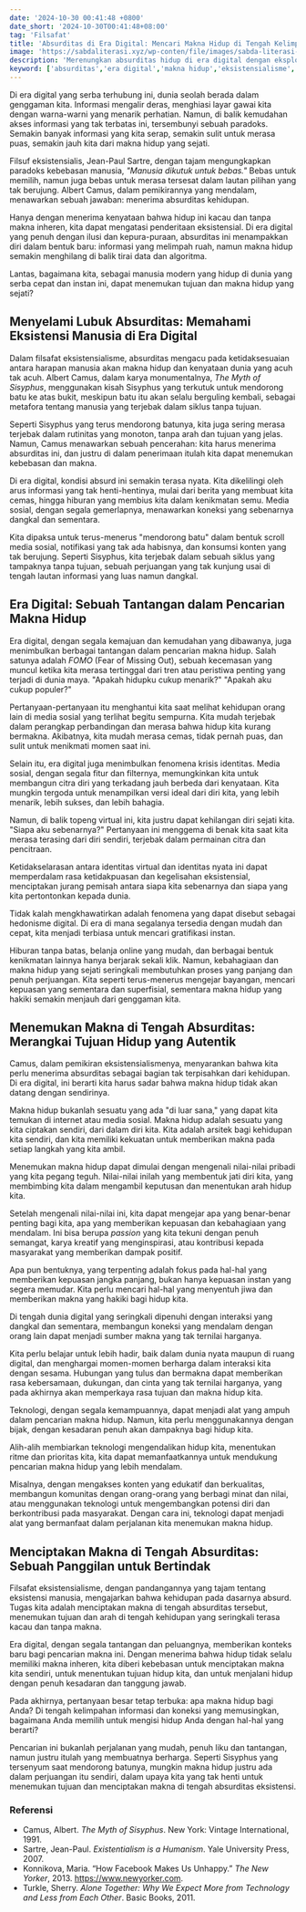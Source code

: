 ```yaml
---
date: '2024-10-30 00:41:48 +0800'
date_short: '2024-10-30T00:41:48+08:00'
tag: 'Filsafat'
title: 'Absurditas di Era Digital: Mencari Makna Hidup di Tengah Kelimpahan Informasi'
image: 'https://sabdaliterasi.xyz/wp-conten/file/images/sabda-literasi-absurditas-di-era-digital-mencari-makna-hidup-di-tengah-kelimpahan-informasi.jpg'
description: 'Merenungkan absurditas hidup di era digital dengan eksplorasi eksistensialisme, dampak FOMO, dan krisis identitas di tengah kelimpahan informasi dan teknologi.'
keyword: ['absurditas','era digital','makna hidup','eksistensialisme','albert camus']
---
```

<p>Di era digital yang serba terhubung ini, dunia seolah berada dalam genggaman kita. Informasi mengalir deras, menghiasi layar gawai kita dengan warna-warni yang menarik perhatian. Namun, di balik kemudahan akses informasi yang tak terbatas ini, tersembunyi sebuah paradoks. Semakin banyak informasi yang kita serap, semakin sulit untuk merasa puas, semakin jauh kita dari makna hidup yang sejati.&nbsp;</p><p>Filsuf eksistensialis, Jean-Paul Sartre, dengan tajam mengungkapkan paradoks kebebasan manusia, <em>"Manusia dikutuk untuk bebas."</em> Bebas untuk memilih, namun juga bebas untuk merasa tersesat dalam lautan pilihan yang tak berujung. Albert Camus, dalam pemikirannya yang mendalam, menawarkan sebuah jawaban: menerima absurditas kehidupan.&nbsp;</p><p>Hanya dengan menerima kenyataan bahwa hidup ini kacau dan tanpa makna inheren, kita dapat mengatasi penderitaan eksistensial. Di era digital yang penuh dengan ilusi dan kepura-puraan, absurditas ini menampakkan diri dalam bentuk baru: informasi yang melimpah ruah, namun makna hidup semakin menghilang di balik tirai data dan algoritma.&nbsp;</p><p>Lantas, bagaimana kita, sebagai manusia modern yang hidup di dunia yang serba cepat dan instan ini, dapat menemukan tujuan dan makna hidup yang sejati?</p><h2>Menyelami Lubuk Absurditas: Memahami Eksistensi Manusia di Era Digital</h2><p>Dalam filsafat eksistensialisme, absurditas mengacu pada ketidaksesuaian antara harapan manusia akan makna hidup dan kenyataan dunia yang acuh tak acuh. Albert Camus, dalam karya monumentalnya, <em>The Myth of Sisyphus</em>, menggunakan kisah Sisyphus yang terkutuk untuk mendorong batu ke atas bukit, meskipun batu itu akan selalu berguling kembali, sebagai metafora tentang manusia yang terjebak dalam siklus tanpa tujuan.&nbsp;</p><p>Seperti Sisyphus yang terus mendorong batunya, kita juga sering merasa terjebak dalam rutinitas yang monoton, tanpa arah dan tujuan yang jelas. Namun, Camus menawarkan sebuah pencerahan: kita harus menerima absurditas ini, dan justru di dalam penerimaan itulah kita dapat menemukan kebebasan dan makna.</p><p>Di era digital, kondisi absurd ini semakin terasa nyata. Kita dikelilingi oleh arus informasi yang tak henti-hentinya, mulai dari berita yang membuat kita cemas, hingga hiburan yang membius kita dalam kenikmatan semu. Media sosial, dengan segala gemerlapnya, menawarkan koneksi yang sebenarnya dangkal dan sementara.&nbsp;</p><p>Kita dipaksa untuk terus-menerus "mendorong batu" dalam bentuk scroll media sosial, notifikasi yang tak ada habisnya, dan konsumsi konten yang tak berujung. Seperti Sisyphus, kita terjebak dalam sebuah siklus yang tampaknya tanpa tujuan, sebuah perjuangan yang tak kunjung usai di tengah lautan informasi yang luas namun dangkal.</p><h2>Era Digital: Sebuah Tantangan dalam Pencarian Makna Hidup</h2><p>Era digital, dengan segala kemajuan dan kemudahan yang dibawanya, juga menimbulkan berbagai tantangan dalam pencarian makna hidup. Salah satunya adalah <em>FOMO</em> (Fear of Missing Out), sebuah kecemasan yang muncul ketika kita merasa tertinggal dari tren atau peristiwa penting yang terjadi di dunia maya. "Apakah hidupku cukup menarik?" "Apakah aku cukup populer?"&nbsp;</p><p>Pertanyaan-pertanyaan itu menghantui kita saat melihat kehidupan orang lain di media sosial yang terlihat begitu sempurna. Kita mudah terjebak dalam perangkap perbandingan dan merasa bahwa hidup kita kurang bermakna. Akibatnya, kita mudah merasa cemas, tidak pernah puas, dan sulit untuk menikmati momen saat ini.</p><p>Selain itu, era digital juga menimbulkan fenomena krisis identitas. Media sosial, dengan segala fitur dan filternya, memungkinkan kita untuk membangun citra diri yang terkadang jauh berbeda dari kenyataan. Kita mungkin tergoda untuk menampilkan versi ideal dari diri kita, yang lebih menarik, lebih sukses, dan lebih bahagia.&nbsp;</p><p>Namun, di balik topeng virtual ini, kita justru dapat kehilangan diri sejati kita. "Siapa aku sebenarnya?" Pertanyaan ini menggema di benak kita saat kita merasa terasing dari diri sendiri, terjebak dalam permainan citra dan pencitraan.&nbsp;</p><p>Ketidakselarasan antara identitas virtual dan identitas nyata ini dapat memperdalam rasa ketidakpuasan dan kegelisahan eksistensial, menciptakan jurang pemisah antara siapa kita sebenarnya dan siapa yang kita pertontonkan kepada dunia.</p><p>Tidak kalah mengkhawatirkan adalah fenomena yang dapat disebut sebagai hedonisme digital. Di era di mana segalanya tersedia dengan mudah dan cepat, kita menjadi terbiasa untuk mencari gratifikasi instan.&nbsp;</p><p>Hiburan tanpa batas, belanja online yang mudah, dan berbagai bentuk kenikmatan lainnya hanya berjarak sekali klik. Namun, kebahagiaan dan makna hidup yang sejati seringkali membutuhkan proses yang panjang dan penuh perjuangan. Kita seperti terus-menerus mengejar bayangan, mencari kepuasan yang sementara dan superfisial, sementara makna hidup yang hakiki semakin menjauh dari genggaman kita.</p><h2>Menemukan Makna di Tengah Absurditas: Merangkai Tujuan Hidup yang Autentik</h2><p>Camus, dalam pemikiran eksistensialismenya, menyarankan bahwa kita perlu menerima absurditas sebagai bagian tak terpisahkan dari kehidupan. Di era digital, ini berarti kita harus sadar bahwa makna hidup tidak akan datang dengan sendirinya.&nbsp;</p><p>Makna hidup bukanlah sesuatu yang ada "di luar sana," yang dapat kita temukan di internet atau media sosial. Makna hidup adalah sesuatu yang kita ciptakan sendiri, dari dalam diri kita. Kita adalah arsitek bagi kehidupan kita sendiri, dan kita memiliki kekuatan untuk memberikan makna pada setiap langkah yang kita ambil.</p><p>Menemukan makna hidup dapat dimulai dengan mengenali nilai-nilai pribadi yang kita pegang teguh. Nilai-nilai inilah yang membentuk jati diri kita, yang membimbing kita dalam mengambil keputusan dan menentukan arah hidup kita.&nbsp;</p><p>Setelah mengenali nilai-nilai ini, kita dapat mengejar apa yang benar-benar penting bagi kita, apa yang memberikan kepuasan dan kebahagiaan yang mendalam. Ini bisa berupa <em>passion</em> yang kita tekuni dengan penuh semangat, karya kreatif yang menginspirasi, atau kontribusi kepada masyarakat yang memberikan dampak positif.&nbsp;</p><p>Apa pun bentuknya, yang terpenting adalah fokus pada hal-hal yang memberikan kepuasan jangka panjang, bukan hanya kepuasan instan yang segera memudar. Kita perlu mencari hal-hal yang menyentuh jiwa dan memberikan makna yang hakiki bagi hidup kita.</p><p>Di tengah dunia digital yang seringkali dipenuhi dengan interaksi yang dangkal dan sementara, membangun koneksi yang mendalam dengan orang lain dapat menjadi sumber makna yang tak ternilai harganya.&nbsp;</p><p>Kita perlu belajar untuk lebih hadir, baik dalam dunia nyata maupun di ruang digital, dan menghargai momen-momen berharga dalam interaksi kita dengan sesama. Hubungan yang tulus dan bermakna dapat memberikan rasa kebersamaan, dukungan, dan cinta yang tak ternilai harganya, yang pada akhirnya akan memperkaya rasa tujuan dan makna hidup kita.</p><p>Teknologi, dengan segala kemampuannya, dapat menjadi alat yang ampuh dalam pencarian makna hidup. Namun, kita perlu menggunakannya dengan bijak, dengan kesadaran penuh akan dampaknya bagi hidup kita.&nbsp;</p><p>Alih-alih membiarkan teknologi mengendalikan hidup kita, menentukan ritme dan prioritas kita, kita dapat memanfaatkannya untuk mendukung pencarian makna hidup yang lebih mendalam.&nbsp;</p><p>Misalnya, dengan mengakses konten yang edukatif dan berkualitas, membangun komunitas dengan orang-orang yang berbagi minat dan nilai, atau menggunakan teknologi untuk mengembangkan potensi diri dan berkontribusi pada masyarakat. Dengan cara ini, teknologi dapat menjadi alat yang bermanfaat dalam perjalanan kita menemukan makna hidup.</p><h2>Menciptakan Makna di Tengah Absurditas: Sebuah Panggilan untuk Bertindak</h2><p>Filsafat eksistensialisme, dengan pandangannya yang tajam tentang eksistensi manusia, mengajarkan bahwa kehidupan pada dasarnya absurd. Tugas kita adalah menciptakan makna di tengah absurditas tersebut, menemukan tujuan dan arah di tengah kehidupan yang seringkali terasa kacau dan tanpa makna.&nbsp;</p><p>Era digital, dengan segala tantangan dan peluangnya, memberikan konteks baru bagi pencarian makna ini. Dengan menerima bahwa hidup tidak selalu memiliki makna inheren, kita diberi kebebasan untuk menciptakan makna kita sendiri, untuk menentukan tujuan hidup kita, dan untuk menjalani hidup dengan penuh kesadaran dan tanggung jawab.</p><p>Pada akhirnya, pertanyaan besar tetap terbuka: apa makna hidup bagi Anda? Di tengah kelimpahan informasi dan koneksi yang memusingkan, bagaimana Anda memilih untuk mengisi hidup Anda dengan hal-hal yang berarti?&nbsp;</p><p>Pencarian ini bukanlah perjalanan yang mudah, penuh liku dan tantangan, namun justru itulah yang membuatnya berharga. Seperti Sisyphus yang tersenyum saat mendorong batunya, mungkin makna hidup justru ada dalam perjuangan itu sendiri, dalam upaya kita yang tak henti untuk menemukan tujuan dan menciptakan makna di tengah absurditas eksistensi.</p><h3>Referensi</h3><ul><li>Camus, Albert. <em>The Myth of Sisyphus</em>. New York: Vintage International, 1991.</li><li>Sartre, Jean-Paul. <em>Existentialism is a Humanism</em>. Yale University Press, 2007.</li><li>Konnikova, Maria. “How Facebook Makes Us Unhappy.” <em>The New Yorker</em>, 2013. <a href="https://www.newyorker.com" target="_blank" rel="nofollow noopener noreferrer">https://www.newyorker.com</a>.</li><li>Turkle, Sherry. <em>Alone Together: Why We Expect More from Technology and Less from Each Other</em>. Basic Books, 2011.</li></ul>